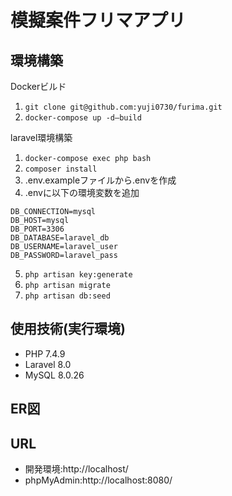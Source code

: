 # 模擬案件フリマアプリ

## 環境構築

Dockerビルド 
 1. `git clone git@github.com:yuji0730/furima.git`
 2. `docker-compose up -d—build`
 
laravel環境構築 
1. `docker-compose exec php bash`
2. `composer install`
3. .env.exampleファイルから.envを作成
4. .envに以下の環境変数を追加
```env
DB_CONNECTION=mysql
DB_HOST=mysql
DB_PORT=3306
DB_DATABASE=laravel_db
DB_USERNAME=laravel_user
DB_PASSWORD=laravel_pass
```
5. `php artisan key:generate`
6. `php artisan migrate` 
7. `php artisan db:seed`


## 使用技術(実行環境)
* PHP 7.4.9
* Laravel 8.0
* MySQL 8.0.26

## ER図

 
## URL 
* 開発環境:http://localhost/ 
* phpMyAdmin:http://localhost:8080/
